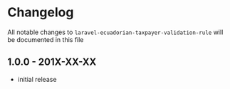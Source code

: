 # Changelog

All notable changes to `laravel-ecuadorian-taxpayer-validation-rule` will be documented in this file

## 1.0.0 - 201X-XX-XX

- initial release
